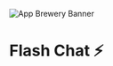 ![App Brewery Banner](https://github.com/londonappbrewery/Images/blob/master/AppBreweryBanner.png)


# Flash Chat ⚡️

